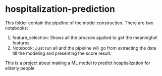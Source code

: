# hospitalization-prediction

This folder contain the pipeline of the model construction. There are two notebooks:

1. feature_selection: Shows all the procces applied to get the meaningfull features.
2. Notebook: Just run all and the pipeline will go from extracting the data till the modeling and presenting the score result.

This is a project about making a ML model to predict hospitalization for elderly people
